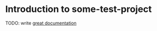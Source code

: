 # Introduction to some-test-project

TODO: write [great documentation](http://jacobian.org/writing/what-to-write/)
